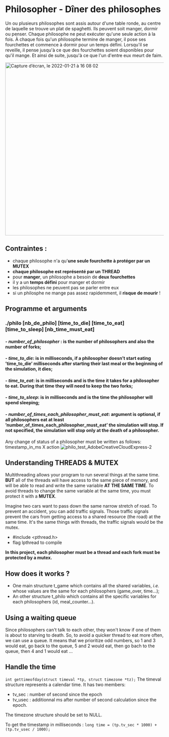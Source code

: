# Philosopher - Dîner des philosophes

Un ou plusieurs philosophes sont assis autour d'une table ronde, au centre de laquelle se trouve un plat de spaghetti. Ils peuvent soit manger, dormir ou penser. Chaque philosophe ne peut exécuter qu'une seule action à la fois. À chaque fois qu'un philosophe termine de manger, il pose ses fourchettes et commence à dormir pour un temps défini. Lorsqu'il se reveille, il pense jusqu'à ce que des fourchettes soient disponibles pour qu'il mange. Et ainsi de suite, jusqu'à ce que l'un d'entre eux meurt de faim.

<img width="549" alt="Capture d’écran, le 2022-01-21 à 16 08 02" src="https://user-images.githubusercontent.com/79991066/150600352-ddb5e6a4-08aa-44d0-934a-dc96812e5104.png">


## Contraintes : 
  - chaque philosophe n'a qu'**une seule fourchette à protéger par un MUTEX**
  - **chaque philosophe est représenté par un THREAD**
  - pour **manger**, un philosophe a besoin de **deux fourchettes**
  - il y a un **temps défini** pour manger et dormir
  - les philosophes ne peuvent pas se parler entre eux
  - si un philosphe ne mange pas assez rapidemment, il **risque de mourir** !

## **Programme et arguments**
### **./philo [nb_de_philo] [time_to_die] [time_to_eat] [time_to_sleep] [nb_time_must_eat]**
####   - ***number_of_philosopher*** : is the number of philosophers and also the number of forks;
####   - ***time_to_die***: is in milliseconds, if a philosopher doesn’t start eating ’time_to_die’ milliseconds after           starting their last meal or the beginning of the simulation, it dies;
####   - ***time_to_eat***: is in milliseconds and is the time it takes for a philosopher to eat. During that time they will need to keep the two forks;
####   -  ***time_to_sleep***: is in milliseconds and is the time the philosopher will spend sleeping;
####   -  ***number_of_times_each_philosopher_must_eat***: **argument is optional**, if all philosophers eat at least ’number_of_times_each_philosopher_must_eat’ the simulation will stop. If not specified, the simulation will stop only at the death of a philosopher.

Any change of status of a philosopher must be written as follows: timestamp_in_ms X action
![philo_test_AdobeCreativeCloudExpress-2](https://user-images.githubusercontent.com/79991066/150593804-6939de67-7af9-4670-936f-b2a4c9ee293e.gif)

## Understanding THREADS & MUTEX
Multithreading allows your program to run several things at the same time. **BUT** all of the threads will have access to the same piece of memory, and will be able to read and write the same variable **AT THE SAME TIME**. To avoid threads to change the same variable at the same time, you must protect it with a **MUTEX**.

Imagine two cars want to pass down the same narrow stretch of road. To prevent an accident, you can add traffic signals. Those traffic signals prevent the cars from getting access to a shared resource (the road) at the same time. It's the same things with threads, the traffic signals would be the mutex.

- #include <pthread.h>
- flag lpthread to compile

**In this project, each philosopher must be a thread and each fork must be protected by a mutex.**

## How does it works ?
- One main structure t_game which contains all the shared variables, *i.e.* whose values are the same for each philosophers (game_over, time...);
- An other structure t_philo which contains all the specific variables for each philosophers (id, meal_counter...).

## Using a waiting queue
Since philosophers can't talk to each other, they won't know if one of them is about to starving to death. So, to avoid a quicker thread to eat more often, we can use a queue. It means that we prioritize odd numbers, so 1 and 3 would eat, go back to the queue, 5 and 2 would eat, then go bach to the queue, then 4 and 1 would eat ...

## Handle the time
`int gettimeofday(struct timeval *tp, struct timezone *tz);`
The timeval structure represents a calendar time. It has two members:
  - tv_sec : number of second since the epoch
  - tv_usec : additionnal ms after number of second calculation since the epoch.

The timezone structure should be set to NULL.

To get the timestamp in milliseconds : `long time = (tp.tv_sec * 1000) + (tp.tv_usec / 1000);`


